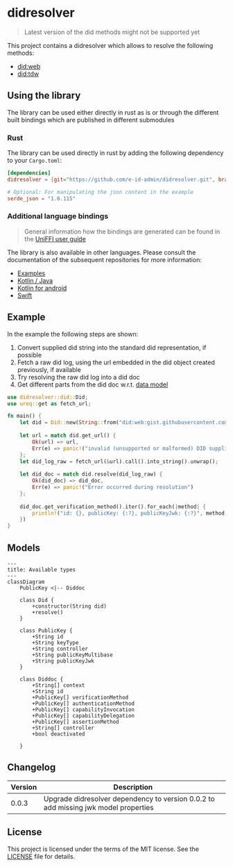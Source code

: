 # didresolver

> Latest version of the did methods might not be supported yet

This project contains a didresolver which allows to resolve the following methods:
- [did:web](https://w3c-ccg.github.io/did-method-web/)
- [did:tdw](https://bcgov.github.io/trustdidweb/#create-register)

## Using the library
The library can be used either directly in rust as is or through the different built bindings which are published in different submodules
### Rust
The library can be used directly in rust by adding the following dependency to your `Cargo.toml`:
````toml
[dependencies]
didresolver = {git="https://github.com/e-id-admin/didresolver.git", branch="main"}

# Optional: For manipulating the json content in the example
serde_json = "1.0.115"
````
### Additional language bindings
> General information how the bindings are generated can be found in the [UniFFI user guide](https://mozilla.github.io/uniffi-rs/latest/)

The library is also available in other languages. Please consult the documentation of the subsequent repositories for more information:
- [Examples](https://github.com/e-id-admin/didresolver-examples)
- [Kotlin / Java](https://github.com/e-id-admin/didresolver-kotlin)
- [Kotlin for android](https://github.com/e-id-admin/didresolver-kotlin-android)
- [Swift](https://github.com/e-id-admin/didresolver-swift)

## Example
In the example the following steps are shown:
1. Convert supplied did string into the standard did representation, if possible
2. Fetch a raw did log, using the url embedded in the did object created previously, if available 
3. Try resolving the raw did log into a did doc
4. Get different parts from the did doc w.r.t. [data model](#models)
```rust
use didresolver::did::Did;
use ureq::get as fetch_url;

fn main() {
    let did = Did::new(String::from("did:web:gist.githubusercontent.com:bit-jniestroj:7fb3cce550db5a239b543035298429fe:raw:5e5540c6f67ffe30cca2dfc4bb950a68f412c406"));
    
    let url = match did.get_url() {
        Ok(url) => url,
        Err(e) => panic!("invalid (unsupported or malformed) DID supplied")
    };
    let did_log_raw = fetch_url(&url).call().into_string().unwrap();
    
    let did_doc = match did.resolve(did_log_raw) {
        Ok(did_doc) => did_doc,
        Err(e) => panic!("Error occurred during resolution")
    };
    
    did_doc.get_verification_method().iter().for_each(|method| {
        println!("id: {}, publicKey: {:?}, publicKeyJwk: {:?}", method.id, method.public_key_multibase, method.public_key_jwk)
    })
}
```

## Models
```mermaid
---
title: Available types
---
classDiagram
    PublicKey <|-- Diddoc

    class Did {
        +constructor(String did)
        +resolve()
    }

    class PublicKey {
        +String id
        +String keyType
        +String controller
        +String publicKeyMultibase
        +String publicKeyJwk
    }

    class Diddoc {
        +String[] context
        +String id
        +PublicKey[] verificationMethod
        +PublicKey[] authenticationMethod
        +PublicKey[] capabilityInvocation
        +PublicKey[] capabilityDelegation
        +PublicKey[] assertionMethod
        +String[] controller
        +bool deactivated

    }
```

## Changelog
| Version | Description                                                                         |
|---------|-------------------------------------------------------------------------------------|
| 0.0.3   | Upgrade didresolver dependency to version 0.0.2 to add missing jwk model properties |

## License
This project is licensed under the terms of the MIT license. See the [LICENSE](LICENSE.md) file for details.
